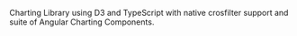 Charting Library using D3 and TypeScript with native crosfilter support and suite of Angular Charting Components.
